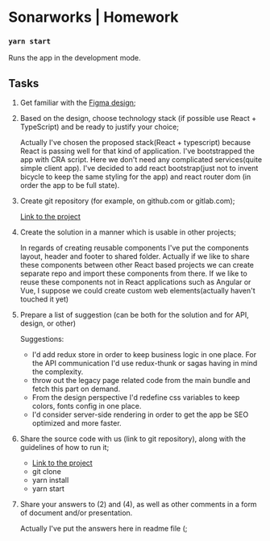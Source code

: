 # Sonarworks | Homework

### `yarn start`
Runs the app in the development mode.


## Tasks
1. Get familiar with the [Figma design](https://www.figma.com/file/P0Pw4VZo9xaXVULeNYw2x5/Frontend-engineer-task?node-id=0%3A1);
2. Based on the design, choose technology stack (if possible use React + TypeScript) and be ready to justify your choice;

    Actually I've chosen the proposed stack(React + typescript) because React is passing well for that kind of application. I've bootstrapped the app with CRA script. Here we don't need any complicated services(quite simple client app). I've decided to add react bootstrap(just not to invent bicycle to keep the same styling for the app) and react router dom (in order the app to be full state).

3. Create git repository (for example, on github.com or gitlab.com);

    [Link to the project](https://github.com/stepkraft/sw_legal) 

4. Create the solution in a manner which is usable in other projects;

    In regards of creating reusable components I've put the components layout, header and footer to shared folder. Actually if we like to share these components between other React based projects we can create separate repo and import these components from there. If we like to reuse these components not in React applications such as Angular or Vue, I suppose we could create custom web elements(actually haven't touched it yet)

5. Prepare a list of suggestion (can be both for the solution and for API, design, or
other)

    Suggestions:

      - I'd add redux store in order to keep business logic in one place. For the API communication I'd use redux-thunk or sagas having in mind the complexity.
      - throw out the legacy page related code from the main bundle and fetch this part on demand.
      - From the design perspective I'd redefine css variables to keep colors, fonts config in one place.
      - I'd consider server-side rendering in order to get the app be SEO optimized and more faster.

6. Share the source code with us (link to git repository), along with the guidelines of how to run it;

    - [Link to the project](https://github.com/stepkraft/sw_legal)
    - git clone
    - yarn install
    - yarn start

7. Share your answers to (2) and (4), as well as other comments in a form of document and/or presentation.

    Actually I've put the answers here in readme file (;